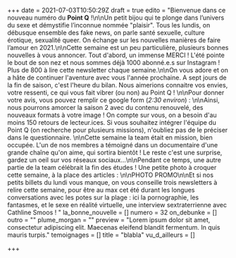 +++
date = 2021-07-03T10:50:29Z
draft = true
edito = "Bienvenue dans ce nouveau numéro du **Point Q** !\n\nUn petit bijou qui te plonge dans l’univers du sexe et démystifie l’inconnue nommée \"plaisir\". Tous les lundis, on débusque ensemble des fake news, on parle santé sexuelle, culture érotique, sexualité queer. On échange sur les nouvelles manières de faire l’amour en 2021.\n\nCette semaine est un peu particulière, plusieurs bonnes nouvelles à vous annoncer. Tout d'abord, un immense MERCI ! L'été pointe le bout de son nez et nous sommes déjà 1000 abonné.e.s sur Instagram ! Plus de 800 à lire cette newsletter chaque semaine.\n\nOn vous adore et on a hâte de continuer l'aventure avec vous l'année prochaine. A sept jours de la fin de saison, c'est l'heure du bilan. Nous aimerions connaitre vos envies, votre ressenti, ce qui vous fait vibrer (ou non)  au Point Q ! \n\nPour donner votre avis, vous pouvez remplir ce google form (_2:30 environ_) : \n\nAinsi, nous pourrons amorcer la saison 2 avec du contenu renouvelé, des nouveaux formats à votre image ! On compte sur vous, on a besoin d'au moins 150 retours de lecteur.ices. Si vous souhaitez intégrer l'équipe du Point Q (on recherche pour plusieurs missions), n'oubliez pas de le préciser dans le questionnaire. \n\nCette semaine la team était en mission, bien occupée. L'un de nos membres a témoigné dans un documentaire d'une grande chaîne qu'on aime, qui sortira bientôt ! Le reste c'est une surprise, gardez un oeil sur vos réseaux sociaux...\n\nPendant ce temps, une autre partie de la team célébrait la fin des études ! Une petite photo à croquer cette semaine, à la place des articles : \n\nPHOTO PROMO\n\nEt si nos petits billets du lundi vous manque, on vous conseille trois newsletters à relire cette semaine, pour être au max cet été durant les longues conversations avec les potes sur la plage : ici la pornographie, les fantasmes, et le sexe en réalité virtuelle, une interview sextraterrienne avec Cathline Smoos ! "
la_bonne_nouvelle = []
numero = 32
on_debunke = []
outro = ""
plume_morgan = ""
preview = "Lorem ipsum dolor sit amet, consectetur adipiscing elit. Maecenas eleifend blandit fermentum. In quis mauris turpis."
temoignages = []
title = "blabla"
vu_d_ailleurs = []

+++
